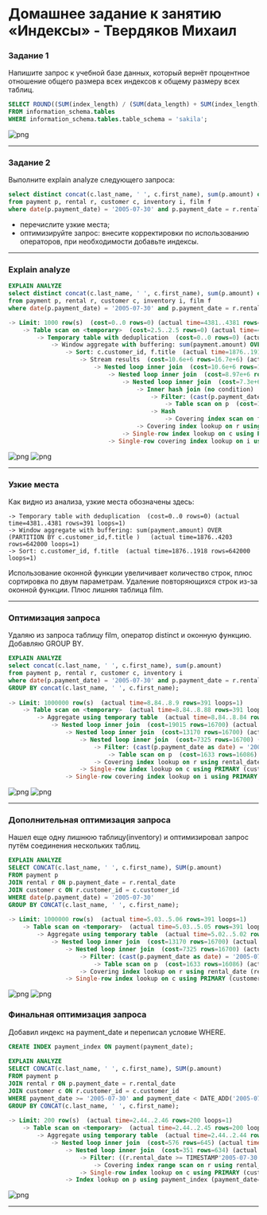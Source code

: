 # Домашнее задание к занятию «Индексы» - Твердяков Михаил

### Задание 1

Напишите запрос к учебной базе данных, который вернёт процентное отношение общего размера всех индексов к общему размеру всех таблиц.
```sql
SELECT ROUND((SUM(index_length) / (SUM(data_length) + SUM(index_length))) * 100, 2) AS '% of the total size of all indexes to the total size of all tables', SUM(index_length) AS 'Total size of all indexes', SUM(data_length)+SUM(index_length) AS 'Total size of all tables'
FROM information_schema.tables
WHERE information_schema.tables.table_schema = 'sakila';
```
![png](https://github.com/tverdyakov/12.05_Indexes/blob/main/screenshots/Задание%201.png)

---

### Задание 2

Выполните explain analyze следующего запроса:
```sql
select distinct concat(c.last_name, ' ', c.first_name), sum(p.amount) over (partition by c.customer_id, f.title)
from payment p, rental r, customer c, inventory i, film f
where date(p.payment_date) = '2005-07-30' and p.payment_date = r.rental_date and r.customer_id = c.customer_id and i.inventory_id = r.inventory_id
```
- перечислите узкие места;
- оптимизируйте запрос: внесите корректировки по использованию операторов, при необходимости добавьте индексы.

---
### Explain analyze
```sql
EXPLAIN ANALYZE
select distinct concat(c.last_name, ' ', c.first_name), sum(p.amount) over (partition by c.customer_id, f.title)
from payment p, rental r, customer c, inventory i, film f
where date(p.payment_date) = '2005-07-30' and p.payment_date = r.rental_date and r.customer_id = c.customer_id and i.inventory_id = r.inventory_id

-> Limit: 1000 row(s)  (cost=0..0 rows=0) (actual time=4381..4381 rows=391 loops=1)
    -> Table scan on <temporary>  (cost=2.5..2.5 rows=0) (actual time=4381..4381 rows=391 loops=1)
        -> Temporary table with deduplication  (cost=0..0 rows=0) (actual time=4381..4381 rows=391 loops=1)
            -> Window aggregate with buffering: sum(payment.amount) OVER (PARTITION BY c.customer_id,f.title )   (actual time=1876..4203 rows=642000 loops=1)
                -> Sort: c.customer_id, f.title  (actual time=1876..1918 rows=642000 loops=1)
                    -> Stream results  (cost=10.6e+6 rows=16.7e+6) (actual time=0.317..1348 rows=642000 loops=1)
                        -> Nested loop inner join  (cost=10.6e+6 rows=16.7e+6) (actual time=0.31..1152 rows=642000 loops=1)
                            -> Nested loop inner join  (cost=8.97e+6 rows=16.7e+6) (actual time=0.307..1022 rows=642000 loops=1)
                                -> Nested loop inner join  (cost=7.3e+6 rows=16.7e+6) (actual time=0.299..843 rows=642000 loops=1)
                                    -> Inner hash join (no condition)  (cost=1.61e+6 rows=16.1e+6) (actual time=0.282..40.7 rows=634000 loops=1)
                                        -> Filter: (cast(p.payment_date as date) = '2005-07-30')  (cost=1.68 rows=16086) (actual time=0.0321..5.48 rows=634 loops=1)
                                            -> Table scan on p  (cost=1.68 rows=16086) (actual time=0.0236..3.76 rows=16044 loops=1)
                                        -> Hash
                                            -> Covering index scan on f using idx_title  (cost=112 rows=1000) (actual time=0.0306..0.192 rows=1000 loops=1)
                                    -> Covering index lookup on r using rental_date (rental_date=p.payment_date)  (cost=0.25 rows=1.04) (actual time=821e-6..0.00117 rows=1.01 loops=634000)
                                -> Single-row index lookup on c using PRIMARY (customer_id=r.customer_id)  (cost=250e-6 rows=1) (actual time=169e-6..183e-6 rows=1 loops=642000)
                            -> Single-row covering index lookup on i using PRIMARY (inventory_id=r.inventory_id)  (cost=250e-6 rows=1) (actual time=100e-6..116e-6 rows=1 loops=642000)
```
![png](https://github.com/tverdyakov/12.05_Indexes/blob/main/screenshots/Задание%202.1.png)
![png](https://github.com/tverdyakov/12.05_Indexes/blob/main/screenshots/Задание%202.2.png)

---
### Узкие места
Как видно из анализа, узкие места обозначены здесь: 
```
-> Temporary table with deduplication  (cost=0..0 rows=0) (actual time=4381..4381 rows=391 loops=1)
-> Window aggregate with buffering: sum(payment.amount) OVER (PARTITION BY c.customer_id,f.title )   (actual time=1876..4203 rows=642000 loops=1)
-> Sort: c.customer_id, f.title  (actual time=1876..1918 rows=642000 loops=1)
```
Использование оконной функции увеличивает количество строк, плюс сортировка по двум параметрам. Удаление повторяющихся строк из-за оконной функции. Плюс лишняя таблица film.

---
### Оптимизация запроса
Удаляю из запроса таблицу film, оператор distinct и оконную функцию. Добавляю GROUP BY.
```sql
EXPLAIN ANALYZE
select concat(c.last_name, ' ', c.first_name), sum(p.amount)
from payment p, rental r, customer c, inventory i
where date(p.payment_date) = '2005-07-30' and p.payment_date = r.rental_date and r.customer_id = c.customer_id and i.inventory_id = r.inventory_id
GROUP BY concat(c.last_name, ' ', c.first_name);
 
-> Limit: 1000000 row(s)  (actual time=8.84..8.9 rows=391 loops=1)
    -> Table scan on <temporary>  (actual time=8.84..8.88 rows=391 loops=1)
        -> Aggregate using temporary table  (actual time=8.84..8.84 rows=391 loops=1)
            -> Nested loop inner join  (cost=19015 rows=16700) (actual time=0.057..8.03 rows=642 loops=1)
                -> Nested loop inner join  (cost=13170 rows=16700) (actual time=0.0548..7.16 rows=642 loops=1)
                    -> Nested loop inner join  (cost=7325 rows=16700) (actual time=0.0504..6.5 rows=642 loops=1)
                        -> Filter: (cast(p.payment_date as date) = '2005-07-30')  (cost=1633 rows=16086) (actual time=0.0391..4.89 rows=634 loops=1)
                            -> Table scan on p  (cost=1633 rows=16086) (actual time=0.031..3.76 rows=16044 loops=1)
                        -> Covering index lookup on r using rental_date (rental_date=p.payment_date)  (cost=0.25 rows=1.04) (actual time=0.00184..0.0024 rows=1.01 loops=634)
                    -> Single-row index lookup on c using PRIMARY (customer_id=r.customer_id)  (cost=0.25 rows=1) (actual time=880e-6..898e-6 rows=1 loops=642)
                -> Single-row covering index lookup on i using PRIMARY (inventory_id=r.inventory_id)  (cost=0.25 rows=1) (actual time=0.0012..0.00122 rows=1 loops=642)
```
![png](https://github.com/tverdyakov/12.05_Indexes/blob/main/screenshots/Задание%202.3.png)
![png](https://github.com/tverdyakov/12.05_Indexes/blob/main/screenshots/Задание%202.4.png)

---
### Дополнительная оптимизация запроса
Нашел еще одну лишнюю таблицу(inventory) и оптимизировал запрос путём соединения нескольких таблиц.
```sql
EXPLAIN ANALYZE       
SELECT CONCAT(c.last_name, ' ', c.first_name), SUM(p.amount)
FROM payment p
JOIN rental r ON p.payment_date = r.rental_date
JOIN customer c ON r.customer_id = c.customer_id
WHERE date(p.payment_date) = '2005-07-30'
GROUP BY CONCAT(c.last_name, ' ', c.first_name);
 
-> Limit: 1000000 row(s)  (actual time=5.03..5.06 rows=391 loops=1)
    -> Table scan on <temporary>  (actual time=5.03..5.05 rows=391 loops=1)
        -> Aggregate using temporary table  (actual time=5.02..5.02 rows=391 loops=1)
            -> Nested loop inner join  (cost=13170 rows=16700) (actual time=0.0447..4.64 rows=642 loops=1)
                -> Nested loop inner join  (cost=7325 rows=16700) (actual time=0.0411..4.23 rows=642 loops=1)
                    -> Filter: (cast(p.payment_date as date) = '2005-07-30')  (cost=1633 rows=16086) (actual time=0.0314..3.41 rows=634 loops=1)
                        -> Table scan on p  (cost=1633 rows=16086) (actual time=0.0249..2.57 rows=16044 loops=1)
                    -> Covering index lookup on r using rental_date (rental_date=p.payment_date)  (cost=0.25 rows=1.04) (actual time=890e-6..0.00121 rows=1.01 loops=634)
                -> Single-row index lookup on c using PRIMARY (customer_id=r.customer_id)  (cost=0.25 rows=1) (actual time=551e-6..566e-6 rows=1 loops=642)
```
![png](https://github.com/tverdyakov/12.05_Indexes/blob/main/screenshots/Задание%202.5.png)
![png](https://github.com/tverdyakov/12.05_Indexes/blob/main/screenshots/Задание%202.6.png)

### Финальная оптимизация запроса
Добавил индекс на payment_date и переписал условие WHERE. 
```sql
CREATE INDEX payment_index ON payment(payment_date);
 
EXPLAIN ANALYZE   
SELECT CONCAT(c.last_name, ' ', c.first_name), SUM(p.amount)
FROM payment p
JOIN rental r ON p.payment_date = r.rental_date
JOIN customer c ON r.customer_id = c.customer_id
WHERE payment_date >= '2005-07-30' and payment_date < DATE_ADD('2005-07-30', INTERVAL 1 DAY)
GROUP BY CONCAT(c.last_name, ' ', c.first_name);
 
-> Limit: 200 row(s)  (actual time=2.44..2.46 rows=200 loops=1)
    -> Table scan on <temporary>  (actual time=2.44..2.45 rows=200 loops=1)
        -> Aggregate using temporary table  (actual time=2.44..2.44 rows=391 loops=1)
            -> Nested loop inner join  (cost=576 rows=645) (actual time=0.0247..1.99 rows=642 loops=1)
                -> Nested loop inner join  (cost=351 rows=634) (actual time=0.0177..0.77 rows=634 loops=1)
                    -> Filter: ((r.rental_date >= TIMESTAMP'2005-07-30 00:00:00') and (r.rental_date < <cache>(('2005-07-30' + interval 1 day))))  (cost=129 rows=634) (actual time=0.013..0.25 rows=634 loops=1)
                        -> Covering index range scan on r using rental_date over ('2005-07-30 00:00:00' <= rental_date < '2005-07-31 00:00:00')  (cost=129 rows=634) (actual time=0.0114..0.169 rows=634 loops=1)
                    -> Single-row index lookup on c using PRIMARY (customer_id=r.customer_id)  (cost=0.25 rows=1) (actual time=724e-6..736e-6 rows=1 loops=634)
                -> Index lookup on p using payment_index (payment_date=r.rental_date)  (cost=0.254 rows=1.02) (actual time=0.00151..0.00182 rows=1.01 loops=634)
```
![png](https://github.com/tverdyakov/12.05_Indexes/blob/main/screenshots/Задание%202.9.png)

---
